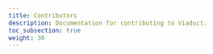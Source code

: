 ```yaml
---
title: Contributors
description: Documentation for contributing to Viaduct.
toc_subsection: true
weight: 30
---
```

